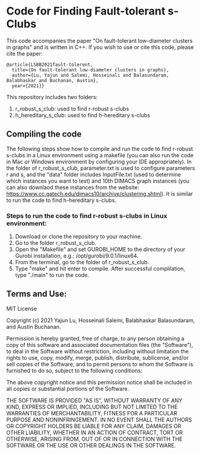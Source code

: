 # Code for Finding Fault-tolerant s-Clubs


This code accompanies the paper "On fault-tolerant low-diameter clusters in graphs" and is written in C++. If you wish to use or cite this code, please cite the paper: 

    @article{LSBB2021fault-tolerent, 
      title={On fault-tolerant low-diameter clusters in graphs}, 
      author={Lu, Yajun and Salemi, Hosseinali and Balasundaram, Balabhaskar and Buchanan, Austin}, 
      year={2021}}

This repository includes two folders:
1. r_robust_s_club: used to find r-robust s-clubs
2. h_hereditary_s_club: used to find h-hereditary s-clubs

## Compiling the code
The following steps show how to compile and run the code to find r-robust s-clubs in a Linux environment using a makefile (you can also run the code in Mac or Windows environment by configuring your IDE appropriately). In the folder of r_robust_s_club, parameter.txt is used to configure parameters r and s, and the "data" folder includes InputFile.txt (used to determine which instances you want to test) and 10th DIMACS graph instances (you can also downlaod these instances from the website: https://www.cc.gatech.edu/dimacs10/archive/clustering.shtml). It is similar to run the code to find h-hereditary s-clubs.


### Steps to run the code to find r-robust s-clubs in Linux environment:
1. Download or clone the repository to your machine.
2. Go to the folder r_robust_s_club.
3. Open the "Makefile" and set GUROBI_HOME to the directory of your Gurobi installation, e.g.: /opt/gurobi/9.0.1/linux64.
4. From the terminal, go to the folder of r_robust_s_club.
5. Type "make" and hit enter to compile. After successful complilation, type "./main" to run the code.


## Terms and Use:

MIT License

Copyright (c) 2021 Yajun Lu, Hosseinali Salemi, Balabhaskar Balasundaram, and Austin Buchanan.

Permission is hereby granted, free of charge, to any person obtaining a copy of this software and associated documentation files (the "Software"), to deal in the Software without restriction, including without limitation the rights to use, copy, modify, merge, publish, distribute, sublicense, and/or sell copies of the Software, and to permit persons to whom the Software is furnished to do so, subject to the following conditions:

The above copyright notice and this permission notice shall be included in all copies or substantial portions of the Software.

THE SOFTWARE IS PROVIDED "AS IS", WITHOUT WARRANTY OF ANY KIND, EXPRESS OR IMPLIED, INCLUDING BUT NOT LIMITED TO THE WARRANTIES OF MERCHANTABILITY, FITNESS FOR A PARTICULAR PURPOSE AND NONINFRINGEMENT. IN NO EVENT SHALL THE AUTHORS OR COPYRIGHT HOLDERS BE LIABLE FOR ANY CLAIM, DAMAGES OR OTHER LIABILITY, WHETHER IN AN ACTION OF CONTRACT, TORT OR OTHERWISE, ARISING FROM, OUT OF OR IN CONNECTION WITH THE SOFTWARE OR THE USE OR OTHER DEALINGS IN THE SOFTWARE.
